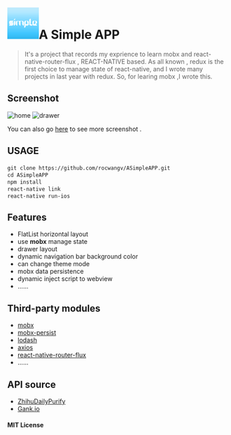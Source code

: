 # ![logo](https://github.com/rocwangv/ASimpleAPP/blob/master/src/images/logo.png)A Simple APP
> It's a project that records my exprience to learn mobx and react-native-router-flux , REACT-NATIVE based. As all known , redux is the first choice to manage state of react-native, and I wrote many projects in last year with redux. So, for learing mobx ,I wrote this.

## Screenshot

![home](https://github.com/rocwangv/ASimpleAPP/blob/master/screenshot/home.png)
![drawer](https://github.com/rocwangv/ASimpleAPP/blob/master/screenshot/drawer.png)

You can also go [here](https://github.com/rocwangv/ASimpleAPP/tree/master/screenshot) to see more screenshot .

## USAGE
```
git clone https://github.com/rocwangv/ASimpleAPP.git
cd ASimpleAPP
npm install
react-native link
react-native run-ios
```

## Features

* FlatList horizontal layout
* use **mobx** manage state
* drawer layout
* dynamic navigation bar background color
* can change theme mode
* mobx data persistence
* dynamic inject script to webview
* ......


## Third-party modules
* [mobx](https://github.com/mobxjs/mobx)
* [mobx-persist](https://github.com/pinqy520/mobx-persist)
* [lodash](https://github.com/lodash/lodash)
* [axios](https://github.com/axios/axios)
* [react-native-router-flux](https://github.com/aksonov/react-native-router-flux)
* ......

## API source
* [ZhihuDailyPurify](https://github.com/izzyleung/ZhihuDailyPurify)
* [Gank.io](http://gank.io/api)


#### MIT License